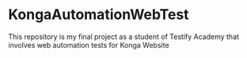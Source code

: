 # KongaAutomationWebTest
This repository is my final project as a student of Testify Academy that involves web automation tests for Konga Website
